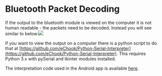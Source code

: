 # Bluetooth Packet Decoding

If the output to the bluetooth module is viewed on the computer it is not human readable - the packets need to be decoded. Instead you will see similar to below:![](https://lh6.googleusercontent.com/I2sMeDueTuUThXxbOMM2WJRbVZcitf5ixVKBwcTFVNBEBjfYEplq_lqGAyZ6SL6bjpJsDJ8julGr-rbbjAfqIpjnOa5CQIJCQ1Q4daYPHTr_Vc2RGQJsHeiYkN0WfttuthohwvaY)

If you want to view the output on a computer there is a python script to do that at [https://github.com/eChook/Python-Serial-Interpreter](https://github.com/eChook/Python-Serial-Interpreter). This requires Python 3.x with pySerial and tkinter modules installed.

The interpretation code used in the Android app is available [here](https://github.com/eChook/eChook-Android/blob/master/app/src/main/java/com/ben/drivenbluetooth/threads/BTStreamReader.java).

